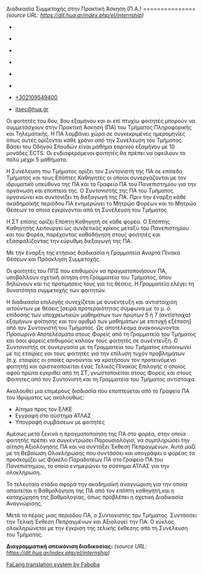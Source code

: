 Διαδικασία Συμμετοχής στην Πρακτική Άσκηση (Π.Α.)
===============    *(source URL: https://dit.hua.gr/index.php/el/internship)*

*   [](https://www.facebook.com/ditharokopio)
*   [](https://www.youtube.com/channel/UCEHkYirpXF1nSLxDCrfDZ4A)
*   [](https://www.linkedin.com/company/77699385)
*   [](https://www.instagram.com/dithua)

*   [](https://dit.hua.gr/index.php/el/internship)
*   [](https://dit.hua.gr/index.php/en/internship)

*   [+302109549400](tel:+302109549400)
*   [itsec@hua.gr](mailto:itsec@hua.gr)

Οι φοιτητές του 6ου, 8ου εξαμήνου και οι επί πτυχίω φοιτητές μπορούν να συμμετάσχουν στην Πρακτική Άσκηση (ΠΑ) του Τμήματος Πληροφορικής και Τηλεματικής. Η ΠΑ λαμβάνει χώρα σε συγκεκριμένες ημερομηνίες όπως αυτές ορίζονται κάθε χρόνο από την Συνέλευση του Τμήματος. Βάσει του Οδηγού Σπουδών είναι μάθημα εαρινού εξαμήνου με 10 μονάδες ECTS. Οι ενδιαφερόμενοι φοιτητές θα πρέπει να οφείλουν το πολύ μέχρι 5 μαθήματα.

Η Συνέλευση του Τμήματος ορίζει τον Συντονιστή της ΠΑ σε επίπεδο Τμήματος και τους Επόπτες Καθηγητές οι οποίοι συνεργάζονται με τον ιδρυματικό υπεύθυνο της ΠΑ και το Γραφείο ΠΑ του Πανεπιστημίου για την οργάνωση και εποπτεία της. Ο Συντονιστής της ΠΑ του Τμήματος οργανώνει και συντονίζει τη διεξαγωγή της ΠΑ. Πριν την έναρξη κάθε ακαδημαϊκής περιόδου ΠΑ ενημερώνει το Μητρώο Φορέων και το Μητρώο Θέσεων τα οποία εγκρίνονται από τη Συνέλευση του Τμήματος.

Η ΣΤ επίσης ορίζει Επόπτη Καθηγητή σε κάθε φορέα. Ο Επόπτης Καθηγητής λειτουργεί ως συνδετικός κρίκος μεταξύ του Πανεπιστημίου και του Φορέα, παρέχοντας καθοδήγηση στους φοιτητές και εξασφαλίζοντας την εύρυθμη διεξαγωγή της ΠΑ.

Με την έναρξη της ετήσιας διαδικασία η Γραμματεία Αναρτά Πίνακα Θέσεων και Πρόσκληση Συμμετοχής.

Οι φοιτητές του ΠΠΣ που επιθυμούν να πραγματοποιήσουν ΠΑ, υποβάλλουν σχετική αίτηση στη Γραμματεία του Τμήματος, όπου δηλώνουν και τις προτιμήσεις τους για τις θέσεις. Η Γραμματεία ελέγει τη δυνατότητα συμμετοχής των φοιτητών.

Η διαδικασία επιλογής συνεχίζεται με συνέντευξη και αντιστοίχιση αιτούντων με θέσεις \[σειρά προτεραιότητας σύμφωνα με το μ. ό. επίδοσης των υποχρεωτικών μαθημάτων των πρώτων 5 ή 7 (αντίστοιχα) εξαμήνων φοίτησης και τον αριθμό των μαθημάτων με επιτυχή εξέταση\] από τον Συντονιστή του Τμήματος. Ως αποτέλεσμα ανακοινώνονται Προσωρινά Αποτελέσματα στους Φορείς από τη Γραμματεία του Τμήματος και όσοι φορείς επιθυμούς καλούν τους φοιτητές σε συνέντευξη. Ο Συντονιστής σε συνεργασία με τη Γραμματεία του Τμήματος επικοινωνεί με τις εταιρίες και τους φοιτητές για την επίλυση τυχόν προβλημάτων (π.χ. εταιρίες οι οποίες αρνούνται να κρατήσουν τον προτεινόμενο φοιτητή) και οριστικοποιείται ένας Τελικός Πίνακας Επιλογής ο οποίος αφού πρώτα εγκριθεί από τη ΣΤ, γνωστοποιείται στους Φορείς και στους Φοιτητες από τον Συντονιστή και τη Γραμματεία του Τμήματος αντίστοιχα.

Ακολουθεί μια επιμέρους διαδιασία που εποπτεύεται από το Γραφείο ΠΑ του Ιδρύματος ως ακολούθως:

*   Αίτημα προς τον ΕΛΚΕ
*   Εγγραφή στο σύστημα ΑΤΛΑΣ
*   Υπογραφή συμβάσεων με φοιτητές

Αμέσως μετά ξεκινά η πραγματοποίηση της ΠΑ στο φορέα, στην οποία φοιτητής πρέπει να συγκεντρώσει Παρουσιολόγια, να συμπληρώσει την αίτηση Αξιολόγησης ΠΑ και να συντάξει Έκθεση Πεπραγμένων. Αυτά μαζί με τη Βεβαίωση Ολοκλήρωσης που συντάσσει και υπογράφει ο φορέας τα προσκομίζει ως Φάκελο Παραδοτέων ΠΑ στο Γραφείο ΠΑ του Πανεπιστημίου, το οποίο ενημερώνει το σύστημα ΑΤΛΑΣ για την ολοκλήρωση.

Το τελευταίο στάδιο αφορά την ακαδημαϊκή αναγνώριση για την οποία απαιτείται η Βαθμολόγηση της ΠΑ από τον επόπτη καθηγητή,και η καταχώρηση της βαθμολογίας, όπως προβλέπει η σχετική Διαδικασία Αναγνώρισης.

Μετά το πέρας μιας περιόδου ΠΑ, ο Συντονιστής του Τμήματος  Συντάσσει την Τελική Έκθεση Πεπραγμένων και Αξιολογεί την ΠΑ. Ο κύκλος ολοκληρώνεται με την έγκριση της τελικής έκθεσης από τη Συνέλευση του Τμήματος.

**Διαγραμματική απεικόνιση διαδικασίας:**  *(source URL: https://dit.hua.gr/index.php/el/internship)*

[FaLang translation system by Faboba](http://www.faboba.com/ "Faboba : Création de composantJoomla")

[](https://dit.hua.gr/index.php/el/internship#)
